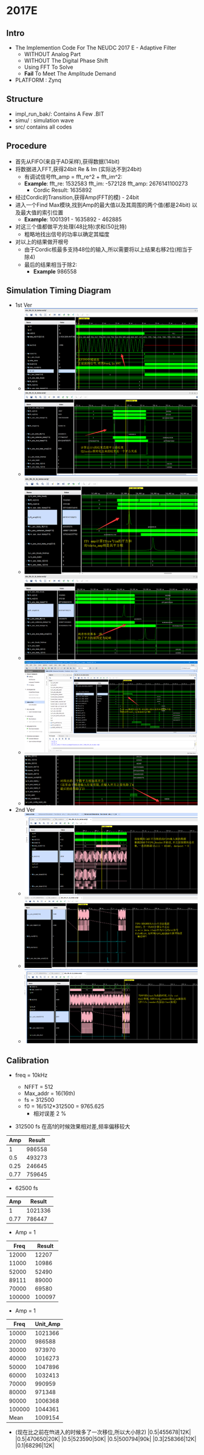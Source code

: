 # 2017E

## Intro
* The Implemention Code For The NEUDC 2017 E - Adaptive Filter
    * WITHOUT Analog Part
    * WITHOUT The Digital Phase Shift
    * Using FFT To Solve 
    * **Fail** To Meet The Amplitude Demand
* PLATFORM : Zynq 

## Structure
* impl_run_bak/: Contains A Few .BIT
* simu/ : simulation wave
* src/ contains all codes


## Procedure
* 首先从FIFO(来自于AD采样),获得数据(14bit)
* 将数据进入FFT,获得24bit Re & Im (实际达不到24bit)
    * 有调试信号fft_amp = fft_re^2 + fft_im^2: 
    * **Example**: fft_re: 1532583   fft_im: -572128   fft_amp: 2676141100273   
        * Cordic Result: 1635892
* 经过Cordic的Transition,获得Amp(FFT的模) - 24bit
* 进入一个Find Max模块,找到Amp的最大值以及其周围的两个值(都是24bit) 以及最大值的索引位置
    * **Example**: 1001391  -  1635892   - 462885
* 对这三个值都做平方处理(48比特)求和(50比特)
    * 粗略地找出信号的功率以确定其幅度
* 对以上的结果做开根号
    * 由于Cordic核最多支持48位的输入,所以需要将以上结果右移2位(相当于除4)
    * 最后的结果相当于除2: 
        * **Example** 986558

## Simulation Timing Diagram
* 1st Ver
    * ![](0.png)
    * ![](1.png)
    * ![](2.png)
    * ![](3.png)
    * ![](4.png)
    * ![](5.png)
* 2nd Ver
    * ![](simu/fifo.png)
    * ![](simu/fifo_reader.png)
    * ![](simu/fifo_rst.png)

## Calibration
* freq = 10kHz     
    * NFFT = 512
    * Max_addr = 16(16th)   
    * fs = 312500
    * f0 = 16/512*312500 = 9765.625
        * 相对误差 2 % 

* 312500 fs 在高f的时候效果相对差,频率偏移较大

|Amp    |  Result|
|--|--|
|1| 986558|
|0.5|493273|
|0.25|246645|
|0.77 |759645|

* 62500 fs

|Amp| Result|
|--|--|
|1|1021336|
|0.77|786447|

* Amp = 1

|Freq| Result|
|--|--|
|12000|12207|
|11000|10986|
|52000|52490|
|89111|89000|
|70000|69580|
|100000|100097|

* Amp = 1

|Freq|Unit_Amp|
|--|--|
|10000|1021366|
|20000|986588|
|30000|973970|
|40000|1016273|
|50000|1047896|
|60000|1032413|
|70000|990959|
|80000|971348|
|90000|1006368|
|100000|1044361|
|Mean|1009154|


* (现在比之前在fft进入的时候多了一次移位,所以大小除2)
|0.5|455678|12K|
|0.5|470650|20K|
|0.5|523590|50K|
|0.5|500794|90k|
|0.3|258366|12K|
|0.1|68296|12K|



